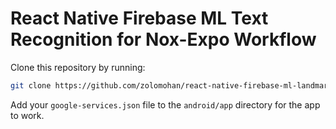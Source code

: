 # React Native Firebase ML Text Recognition for Nox-Expo Workflow

Clone this repository by running:

```bash
git clone https://github.com/zolomohan/react-native-firebase-ml-landmark-recognition.git
```

Add your `google-services.json` file to the `android/app` directory for the app to work.
